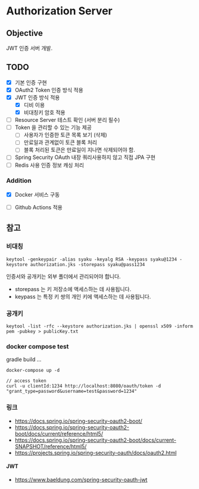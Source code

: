 # Authorization Server

## Objective

JWT 인증 서버 개발.

## TODO

- [x] 기본 인증 구현
- [x] OAuth2 Token 인증 방식 적용
- [x] JWT 인증 방식 적용
    - [x] 디비 이용
    - [x] 비대칭키 암호 적용
- [ ] Resource Server 테스트 확인 (서버 분리 필수)
- [ ] Token 을 관리할 수 있는 기능 제공
    - [ ] 사용자가 인증한 토큰 목록 보기 (삭제)
    - [ ] 만료일과 관계없이 토큰 블록 처리
    - [ ] 블록 처리된 토큰은 만료일이 지나면 삭제되어야 함.
- [ ] Spring Security OAuth 내장 쿼리사용하지 않고 직접 JPA 구현
- [ ] Redis 사용 인증 정보 캐싱 처리

### Addition

- [x] Docker 서비스 구동
- [ ] Github Actions 적용


## 참고

### 비대칭

```
keytool -genkeypair -alias syaku -keyalg RSA -keypass syaku@1234 -keystore authorization.jks -storepass syaku@pass1234
```

인증서와 공개키는 외부 폴더에서 관리되어야 합니다.

- storepass 는 키 저장소에 액세스하는 데 사용됩니다.
- keypass 는 특정 키 쌍의 개인 키에 액세스하는 데 사용됩니다.

### 공개키

```
keytool -list -rfc --keystore authorization.jks | openssl x509 -inform pem -pubkey > publicKey.txt
```

### docker compose test

gradle build ...

```
docker-compose up -d

// access token
curl -u clientId:1234 http://localhost:8080/oauth/token -d  "grant_type=password&username=test&password=1234"

```


### 링크

- https://docs.spring.io/spring-security-oauth2-boot/
- https://docs.spring.io/spring-security-oauth2-boot/docs/current/reference/html5/
- https://docs.spring.io/spring-security-oauth2-boot/docs/current-SNAPSHOT/reference/html5/
- https://projects.spring.io/spring-security-oauth/docs/oauth2.html

#### JWT
- https://www.baeldung.com/spring-security-oauth-jwt